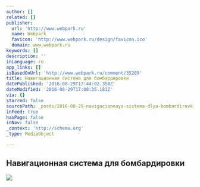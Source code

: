 ```yaml
---
author: []
related: []
publisher:
  url: 'http://www.webpark.ru'
  name: Webpark
  favicon: 'http://www.webpark.ru/design/favicon.ico'
  domain: www.webpark.ru
keywords: []
description: ''
inLanguage: ru
app_links: []
isBasedOnUrl: 'http://www.webpark.ru/comment/35289'
title: Навигационная система для бомбардировки
datePublished: '2016-08-29T17:44:02.358Z'
dateModified: '2016-08-29T17:08:35.181Z'
via: {}
starred: false
sourcePath: _posts/2016-08-29-navigacionnaya-sistema-dlya-bombardirovki.md
inFeed: true
hasPage: false
inNav: false
_context: 'http://schema.org'
_type: MediaObject

---
```

<article style=""><h1>Навигационная система для бомбардировки</h1><img src="http://www.webpark.ru/uploads52/080428/vulc_01.jpg" /></article>